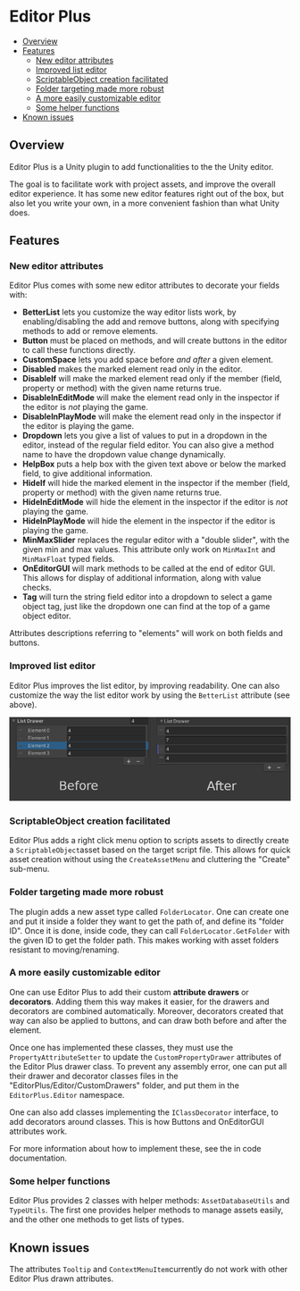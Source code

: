 

# Editor Plus

* [Overview](#Overview)
* [Features](#Features)
    * [New editor attributes](#New-editor-attributes)
    * [Improved list editor](#Improved-list-editor)
    * [ScriptableObject creation facilitated](#ScriptableObject-creation-facilitated)
    * [Folder targeting made more robust](#Folder-targeting-made-more-robust)
    * [A more easily customizable editor](#A-more-easily-customizable-editor)
    * [Some helper functions](#Some-helper-functions)
* [Known issues](#Known-issues)

## Overview

Editor Plus is a Unity plugin to add functionalities to the the Unity editor.

The goal is to facilitate work with project assets, and improve the overall editor experience. It has some new editor features right out of the box, but also let you write your own, in a more convenient fashion than what Unity does.

## Features

### New editor attributes

Editor Plus comes with some new editor attributes to decorate your fields with:
* **BetterList** lets you customize the way editor lists work, by enabling/disabling the add and remove buttons, along with specifying methods to add or remove elements.
* **Button** must be placed on methods, and will create buttons in the editor to call these functions directly.
* **CustomSpace** lets you add space before *and after* a given element.
* **Disabled** makes the marked element read only in the editor.
* **DisableIf** will make the marked element read only if the member (field, property or method) with the given name returns true.
* **DisableInEditMode** will make the element read only in the inspector if the editor is *not* playing the game.
* **DisableInPlayMode** will make the element read only in the inspector if the editor is playing the game.
* **Dropdown** lets you give a list of values to put in a dropdown in the editor, instead of the regular field editor. You can also give a method name to have the dropdown value change dynamically.
* **HelpBox** puts a help box with the given text above or below the marked field, to give additional information.
* **HideIf** will hide the marked element in the inspector if the member (field, property or method) with the given name returns true.
* **HideInEditMode** will hide the element in the inspector if the editor is *not* playing the game.
* **HideInPlayMode** will hide the element in the inspector if the editor is playing the game.
* **MinMaxSlider** replaces the regular editor with a "double slider", with the given min and max values. This attribute only work on `MinMaxInt` and `MinMaxFloat` typed fields.
* **OnEditorGUI** will mark methods to be called at the end of editor GUI. This allows for display of additional information, along with value checks.
* **Tag** will turn the string field editor into a dropdown to select a game object tag, just like the dropdown one can find at the top of a game object editor.

Attributes descriptions referring to \"elements\" will work on both fields and buttons.

### Improved list editor

Editor Plus improves the list editor, by improving readability. One can also customize the way the list editor work by using the `BetterList` attribute (see above).

![Example of the difference between the regular list an the EditorPlus list](ListDemo.png)

### ScriptableObject creation facilitated

Editor Plus adds a right click menu option to scripts assets to directly create a `ScriptableObject`asset based on the target script file. This allows for quick asset creation without using the `CreateAssetMenu` and cluttering the \"Create\" sub-menu.

### Folder targeting made more robust

The plugin adds a new asset type called `FolderLocator`. One can create one and put it inside a folder they want to get the path of, and define its \"folder ID\". Once it is done, inside code, they can call `FolderLocator.GetFolder` with the given ID to get the folder path. This makes working with asset folders resistant to moving/renaming.

### A more easily customizable editor

One can use Editor Plus to add their custom **attribute drawers** or **decorators**. Adding them this way makes it easier, for the drawers and decorators are combined automatically. Moreover, decorators created that way can also be applied to buttons, and can draw both before and after the element.

Once one has implemented these classes, they must use the `PropertyAttributeSetter` to update the `CustomPropertyDrawer` attributes of the Editor Plus drawer class. To prevent any assembly error, one can put all their drawer and decorator classes files in the \"EditorPlus/Editor/CustomDrawers\" folder, and put them in the `EditorPlus.Editor` namespace.

One can also add classes implementing the `IClassDecorator` interface, to add decorators around classes. This is how Buttons and OnEditorGUI attributes work.

For more information about how to implement these, see the in code documentation.

### Some helper functions

Editor Plus provides 2 classes with helper methods: `AssetDatabaseUtils` and `TypeUtils`. The first one provides helper methods to manage assets easily, and the other one methods to get lists of types.

## Known issues

The attributes `Tooltip` and `ContextMenuItem`currently do not work with other Editor Plus drawn attributes.